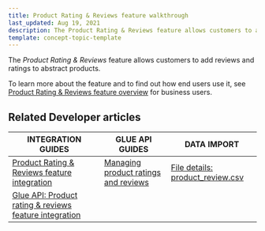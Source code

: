 ```yaml
---
title: Product Rating & Reviews feature walkthrough
last_updated: Aug 19, 2021
description: The Product Rating & Reviews feature allows customers to add reviews and ratings to abstract products.
template: concept-topic-template
---
```


The _Product Rating & Reviews_ feature allows customers to add reviews and ratings to abstract products.


To learn more about the feature and to find out how end users use it, see [Product Rating & Reviews feature overview](/docs/scos/user/features/{{page.version}}/product-rating-and-reviews-feature-overview.html) for business users.


## Related Developer articles

|INTEGRATION GUIDES | GLUE API GUIDES  | DATA IMPORT |
|---------|---------|---------|
| [Product Rating & Reviews feature integration](/docs/scos/dev/feature-integration-guides/{{page.version}}/product-rating-and-reviews-feature-integration.html) | [Managing product ratings and reviews](/docs/scos/dev/glue-api-guides/{{page.version}}/managing-products/managing-product-ratings-and-reviews.html)  | [File details: product_review.csv](/docs/scos/dev/data-import/{{page.version}}/data-import-categories/merchandising-setup/product-merchandising/file-details-product-review.csv.html)  |
|[Glue API: Product rating & reviews feature integration](/docs/scos/dev/feature-integration-guides/{{page.version}}/glue-api/glue-api-product-rating-and-reviews-feature-integration.html)   |   |  |
